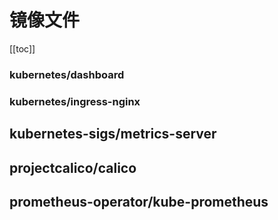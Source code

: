 # 镜像文件

[[toc]]

### kubernetes/dashboard

<el-select v-model="dashboard" size="large" style="width: 240px; margin-top: 20px;">
    <el-option v-for="item in dashboardOptions" :key="item.value" :label="item.label" :value="item.value" />
</el-select>

<div id="dashboard-md"></div>

### kubernetes/ingress-nginx

<el-select v-model="ingressNginx" size="large" style="width: 240px; margin-top: 20px;">
    <el-option v-for="item in ingressNginxOptions" :key="item.value" :label="item.label" :value="item.value" />
</el-select>

<el-select v-model="ingressNginxFileName" size="large" style="width: 328px; margin-top: 20px;">
    <el-option v-for="item in ingressNginxFileNameOptions" :key="item.value" :label="item.label" :value="item.value" />
</el-select>

<div id="ingress-nginx-md"></div>

## kubernetes-sigs/metrics-server

<el-select v-model="metricsServer" size="large" style="width: 240px; margin-top: 20px;">
    <el-option v-for="item in metricsServerOptions" :key="item.value" :label="item.label" :value="item.value" />
</el-select>

<div id="metrics-server-md"></div>

## projectcalico/calico

<el-select v-model="calico" size="large" style="width: 240px; margin-top: 20px;">
    <el-option v-for="item in calicoOptions" :key="item.value" :label="item.label" :value="item.value" />
</el-select>

<div id="calico-md"></div>

## prometheus-operator/kube-prometheus

<el-select v-model="kubePrometheus" size="large" style="width: 240px; margin-top: 20px;">
    <el-option v-for="item in kubePrometheusOptions" :key="item.value" :label="item.label" :value="item.value" />
</el-select>

<div id="kube-prometheus-md"></div>

<script lang="ts" setup>
import { ref, onMounted, watch } from 'vue'
import markdownit from 'markdown-it'
import { ElSelect, ElOption } from 'element-plus'

import 'element-plus/dist/index.css'

const md = markdownit()

const dashboard = ref('https://k8s-sh.xuxiaowei.com.cn/mirrors/kubernetes/dashboard')
const ingressNginx = ref('https://k8s-sh.xuxiaowei.com.cn/mirrors/kubernetes/ingress-nginx')
const ingressNginxFileName = ref('deploy/static/provider/cloud/deploy.yaml')
const metricsServer = ref('https://k8s-sh.xuxiaowei.com.cn/mirrors/kubernetes-sigs/metrics-server')
const calico = ref('https://k8s-sh.xuxiaowei.com.cn/mirrors/projectcalico/calico')
const kubePrometheus = ref('https://k8s-sh.xuxiaowei.com.cn/mirrors/prometheus-operator/kube-prometheus')

const dashboardOptions = [
  {
    value: 'https://k8s-sh.xuxiaowei.com.cn/mirrors/kubernetes/dashboard',
    label: 'k8s-sh.xuxiaowei.com.cn',
  },
  {
    value: 'https://gitlab.xuxiaowei.com.cn/xuxiaowei-com-cn/k8s.sh/-/raw/SNAPSHOT/2.0.0/mirrors/kubernetes/dashboard',
    label: 'gitlab.xuxiaowei.com.cn',
  },
  {
    value: 'https://gitee.com/xuxiaowei-com-cn/k8s.sh/raw/SNAPSHOT/2.0.0/mirrors/kubernetes/dashboard',
    label: 'gitee.com',
  },
  {
    value: 'https://raw.githubusercontent.com/kubernetes/dashboard/refs/tags',
    label: 'github.com',
  }
]

const ingressNginxOptions = [
  {
    value: 'https://k8s-sh.xuxiaowei.com.cn/mirrors/kubernetes/ingress-nginx',
    label: 'k8s-sh.xuxiaowei.com.cn',
  },
  {
    value: 'https://gitlab.xuxiaowei.com.cn/xuxiaowei-com-cn/k8s.sh/-/raw/SNAPSHOT/2.0.0/mirrors/kubernetes/ingress-nginx',
    label: 'gitlab.xuxiaowei.com.cn',
  },
  {
    value: 'https://gitee.com/xuxiaowei-com-cn/k8s.sh/raw/SNAPSHOT/2.0.0/mirrors/kubernetes/ingress-nginx',
    label: 'gitee.com',
  },
  {
    value: 'https://raw.githubusercontent.com/kubernetes/ingress-nginx/refs/tags',
    label: 'github.com',
  }
]

const ingressNginxFileNameOptions = [
  {
    value: 'deploy/static/provider/aws/nlb-with-tls-termination/deploy.yaml',
    label: 'deploy/static/provider/aws/nlb-with-tls-termination/deploy.yaml',
  },
  {
    value: 'deploy/static/provider/aws/deploy.yaml',
    label: 'deploy/static/provider/aws/deploy.yaml',
  },
  {
    value: 'deploy/static/provider/baremetal/deploy.yaml',
    label: 'deploy/static/provider/baremetal/deploy.yaml',
  },
  {
    value: 'deploy/static/provider/cloud/deploy.yaml',
    label: 'deploy/static/provider/cloud/deploy.yaml',
  },
  {
    value: 'deploy/static/provider/do/deploy.yaml',
    label: 'deploy/static/provider/do/deploy.yaml',
  },
  {
    value: 'deploy/static/provider/exoscale/deploy.yaml',
    label: 'deploy/static/provider/exoscale/deploy.yaml',
  },
  {
    value: 'deploy/static/provider/scw/deploy.yaml',
    label: 'deploy/static/provider/scw/deploy.yaml',
  },
]

const metricsServerOptions = [
  {
    value: 'https://k8s-sh.xuxiaowei.com.cn/mirrors/kubernetes-sigs/metrics-server',
    label: 'k8s-sh.xuxiaowei.com.cn',
  },
  {
    value: 'https://gitlab.xuxiaowei.com.cn/xuxiaowei-com-cn/k8s.sh/-/raw/SNAPSHOT/2.0.0/mirrors/kubernetes-sigs/metrics-server',
    label: 'gitlab.xuxiaowei.com.cn',
  },
  {
    value: 'https://gitee.com/xuxiaowei-com-cn/k8s.sh/raw/SNAPSHOT/2.0.0/mirrors/kubernetes-sigs/metrics-server',
    label: 'gitee.com',
  },
  {
    value: 'https://github.com/kubernetes-sigs/metrics-server/releases/download',
    label: 'github.com',
  }
]

const calicoOptions = [
  {
    value: 'https://k8s-sh.xuxiaowei.com.cn/mirrors/projectcalico/calico',
    label: 'k8s-sh.xuxiaowei.com.cn',
  },
  {
    value: 'https://gitlab.xuxiaowei.com.cn/xuxiaowei-com-cn/k8s.sh/-/raw/SNAPSHOT/2.0.0/mirrors/projectcalico/calico',
    label: 'gitlab.xuxiaowei.com.cn',
  },
  {
    value: 'https://gitee.com/xuxiaowei-com-cn/k8s.sh/raw/SNAPSHOT/2.0.0/mirrors/projectcalico/calico',
    label: 'gitee.com',
  },
  {
    value: 'https://raw.githubusercontent.com/projectcalico/calico/refs/tags',
    label: 'github.com',
  }
]

const kubePrometheusOptions = [
  {
    value: 'https://k8s-sh.xuxiaowei.com.cn/mirrors/prometheus-operator/kube-prometheus',
    label: 'k8s-sh.xuxiaowei.com.cn',
  },
  {
    value: 'https://gitlab.xuxiaowei.com.cn/xuxiaowei-com-cn/k8s.sh/-/raw/SNAPSHOT/2.0.0/mirrors/prometheus-operator/kube-prometheus',
    label: 'gitlab.xuxiaowei.com.cn',
  },
  {
    value: 'https://gitee.com/xuxiaowei-com-cn/k8s.sh/raw/SNAPSHOT/2.0.0/mirrors/prometheus-operator/kube-prometheus',
    label: 'gitee.com',
  },
  {
    value: 'https://github.com/prometheus-operator/kube-prometheus/archive/refs/tags/',
    label: 'github.com',
  }
]

const command = function () {

  const dashboardMdResult = md.render(`
| 版本     | recommended.yaml                                                                    |
|--------|-------------------------------------------------------------------------------------|
| v2.7.0 | [recommended.yaml](${dashboard.value}/v2.7.0/aio/deploy/recommended.yaml) |
| v2.6.1 | [recommended.yaml](${dashboard.value}/v2.6.1/aio/deploy/recommended.yaml) |
| v2.6.0 | [recommended.yaml](${dashboard.value}/v2.6.0/aio/deploy/recommended.yaml) |
  `)

  const ingressNginxMdResult = md.render(`
| 版本                 | ${ingressNginxFileName.value}                                                                           |
|--------------------|---------------------------------------------------------------------------------------------------------|
| controller-v1.11.3 | [${ingressNginxFileName.value}](${ingressNginx.value}/controller-v1.11.3/${ingressNginxFileName.value}) |
| controller-v1.11.2 | [${ingressNginxFileName.value}](${ingressNginx.value}/controller-v1.11.2/${ingressNginxFileName.value}) |
| controller-v1.11.1 | [${ingressNginxFileName.value}](${ingressNginx.value}/controller-v1.11.1/${ingressNginxFileName.value}) |
| controller-v1.11.0 | [${ingressNginxFileName.value}](${ingressNginx.value}/controller-v1.11.0/${ingressNginxFileName.value}) |
| controller-v1.10.5 | [${ingressNginxFileName.value}](${ingressNginx.value}/controller-v1.10.5/${ingressNginxFileName.value}) |
| controller-v1.10.4 | [${ingressNginxFileName.value}](${ingressNginx.value}/controller-v1.10.4/${ingressNginxFileName.value}) |
| controller-v1.10.3 | [${ingressNginxFileName.value}](${ingressNginx.value}/controller-v1.10.3/${ingressNginxFileName.value}) |
| controller-v1.10.2 | [${ingressNginxFileName.value}](${ingressNginx.value}/controller-v1.10.2/${ingressNginxFileName.value}) |
| controller-v1.10.1 | [${ingressNginxFileName.value}](${ingressNginx.value}/controller-v1.10.1/${ingressNginxFileName.value}) |
| controller-v1.10.0 | [${ingressNginxFileName.value}](${ingressNginx.value}/controller-v1.10.0/${ingressNginxFileName.value}) |
| controller-v1.9.6  | [${ingressNginxFileName.value}](${ingressNginx.value}/controller-v1.9.6/${ingressNginxFileName.value})  |
| controller-v1.9.5  | [${ingressNginxFileName.value}](${ingressNginx.value}/controller-v1.9.5/${ingressNginxFileName.value})  |
| controller-v1.9.4  | [${ingressNginxFileName.value}](${ingressNginx.value}/controller-v1.9.4/${ingressNginxFileName.value})  |
| controller-v1.9.3  | [${ingressNginxFileName.value}](${ingressNginx.value}/controller-v1.9.3/${ingressNginxFileName.value})  |
| controller-v1.9.1  | [${ingressNginxFileName.value}](${ingressNginx.value}/controller-v1.9.1/${ingressNginxFileName.value})  |
| controller-v1.9.0  | [${ingressNginxFileName.value}](${ingressNginx.value}/controller-v1.9.0/${ingressNginxFileName.value})  |
| controller-v1.8.5  | [${ingressNginxFileName.value}](${ingressNginx.value}/controller-v1.8.5/${ingressNginxFileName.value})  |
| controller-v1.8.4  | [${ingressNginxFileName.value}](${ingressNginx.value}/controller-v1.8.4/${ingressNginxFileName.value})  |
| controller-v1.8.2  | [${ingressNginxFileName.value}](${ingressNginx.value}/controller-v1.8.2/${ingressNginxFileName.value})  |
| controller-v1.8.1  | [${ingressNginxFileName.value}](${ingressNginx.value}/controller-v1.8.1/${ingressNginxFileName.value})  |
| controller-v1.8.0  | [${ingressNginxFileName.value}](${ingressNginx.value}/controller-v1.8.0/${ingressNginxFileName.value})  |
| controller-v1.7.1  | [${ingressNginxFileName.value}](${ingressNginx.value}/controller-v1.7.1/${ingressNginxFileName.value})  |
| controller-v1.7.0  | [${ingressNginxFileName.value}](${ingressNginx.value}/controller-v1.7.0/${ingressNginxFileName.value})  |
| controller-v1.6.4  | [${ingressNginxFileName.value}](${ingressNginx.value}/controller-v1.6.4/${ingressNginxFileName.value})  |
| controller-v1.6.3  | [${ingressNginxFileName.value}](${ingressNginx.value}/controller-v1.6.3/${ingressNginxFileName.value})  |
| controller-v1.6.2  | [${ingressNginxFileName.value}](${ingressNginx.value}/controller-v1.6.2/${ingressNginxFileName.value})  |
| controller-v1.6.1  | [${ingressNginxFileName.value}](${ingressNginx.value}/controller-v1.6.1/${ingressNginxFileName.value})  |
| controller-v1.6.0  | [${ingressNginxFileName.value}](${ingressNginx.value}/controller-v1.6.0/${ingressNginxFileName.value})  |
| controller-v1.5.2  | [${ingressNginxFileName.value}](${ingressNginx.value}/controller-v1.5.2/${ingressNginxFileName.value})  |
| controller-v1.5.1  | [${ingressNginxFileName.value}](${ingressNginx.value}/controller-v1.5.1/${ingressNginxFileName.value})  |
| controller-v1.4.0  | [${ingressNginxFileName.value}](${ingressNginx.value}/controller-v1.4.0/${ingressNginxFileName.value})  |
| controller-v1.3.1  | [${ingressNginxFileName.value}](${ingressNginx.value}/controller-v1.3.1/${ingressNginxFileName.value})  |
  `)

  const metricsServerMdResult = md.render(`
| 版本     | components.yaml                                                  | high-availability-1.21+.yaml                                                               |
|--------|------------------------------------------------------------------|--------------------------------------------------------------------------------------------|
| v0.7.2 | [components.yaml](${metricsServer.value}/v0.7.2/components.yaml) | [high-availability-1.21+.yaml](${metricsServer.value}/v0.7.2/high-availability-1.21+.yaml) |
| v0.7.1 | [components.yaml](${metricsServer.value}/v0.7.1/components.yaml) | [high-availability-1.21+.yaml](${metricsServer.value}/v0.7.1/high-availability-1.21+.yaml) |
| v0.7.0 | [components.yaml](${metricsServer.value}/v0.7.0/components.yaml) | [high-availability-1.21+.yaml](${metricsServer.value}/v0.7.0/high-availability-1.21+.yaml) |
| v0.6.4 | [components.yaml](${metricsServer.value}/v0.6.4/components.yaml) | [high-availability-1.21+.yaml](${metricsServer.value}/v0.6.4/high-availability-1.21+.yaml) |
| v0.6.3 | [components.yaml](${metricsServer.value}/v0.6.3/components.yaml) | [high-availability-1.21+.yaml](${metricsServer.value}/v0.6.3/high-availability-1.21+.yaml) |
| v0.6.2 | [components.yaml](${metricsServer.value}/v0.6.2/components.yaml) | [high-availability-1.21+.yaml](${metricsServer.value}/v0.6.2/high-availability-1.21+.yaml) |
| v0.6.1 | [components.yaml](${metricsServer.value}/v0.6.1/components.yaml) | [high-availability-1.21+.yaml](${metricsServer.value}/v0.6.1/high-availability-1.21+.yaml) |
| v0.6.0 | [components.yaml](${metricsServer.value}/v0.6.0/components.yaml) | [high-availability-1.21+.yaml](${metricsServer.value}/v0.6.0/high-availability-1.21+.yaml) |
| v0.5.2 | [components.yaml](${metricsServer.value}/v0.5.2/components.yaml) |                                                                                            |
| v0.5.1 | [components.yaml](${metricsServer.value}/v0.5.1/components.yaml) |                                                                                            |
| v0.5.0 | [components.yaml](${metricsServer.value}/v0.5.0/components.yaml) |                                                                                            |
| v0.4.5 | [components.yaml](${metricsServer.value}/v0.4.5/components.yaml) |                                                                                            |
| v0.4.4 | [components.yaml](${metricsServer.value}/v0.4.4/components.yaml) |                                                                                            |
| v0.4.3 | [components.yaml](${metricsServer.value}/v0.4.3/components.yaml) |                                                                                            |
| v0.4.2 | [components.yaml](${metricsServer.value}/v0.4.2/components.yaml) |                                                                                            |
| v0.4.1 | [components.yaml](${metricsServer.value}/v0.4.1/components.yaml) |                                                                                            |
| v0.4.0 | [components.yaml](${metricsServer.value}/v0.4.0/components.yaml) |                                                                                            |
  `)

  const calicoMdResult = md.render(`
| 版本      | components.yaml                                              |
|---------|--------------------------------------------------------------|
| v3.29.0 | [calico.yaml](${calico.value}/v3.29.0/manifests/calico.yaml) |
| v3.28.2 | [calico.yaml](${calico.value}/v3.28.2/manifests/calico.yaml) |
| v3.28.1 | [calico.yaml](${calico.value}/v3.28.1/manifests/calico.yaml) |
| v3.28.0 | [calico.yaml](${calico.value}/v3.28.0/manifests/calico.yaml) |
| v3.27.4 | [calico.yaml](${calico.value}/v3.27.4/manifests/calico.yaml) |
| v3.27.3 | [calico.yaml](${calico.value}/v3.27.3/manifests/calico.yaml) |
| v3.27.2 | [calico.yaml](${calico.value}/v3.27.2/manifests/calico.yaml) |
| v3.27.1 | [calico.yaml](${calico.value}/v3.27.1/manifests/calico.yaml) |
| v3.24.5 | [calico.yaml](${calico.value}/v3.24.5/manifests/calico.yaml) |
| v3.24.4 | [calico.yaml](${calico.value}/v3.24.4/manifests/calico.yaml) |
| v3.24.3 | [calico.yaml](${calico.value}/v3.24.3/manifests/calico.yaml) |
| v3.24.2 | [calico.yaml](${calico.value}/v3.24.2/manifests/calico.yaml) |
| v3.24.1 | [calico.yaml](${calico.value}/v3.24.1/manifests/calico.yaml) |
| v3.24.0 | [calico.yaml](${calico.value}/v3.24.0/manifests/calico.yaml) |
  `)

  const kubePrometheusMdResult = md.render(`
| 版本      | kube-prometheus.tar.gz                                                                         |
|---------|------------------------------------------------------------------------------------------------|
| v0.14.0 | [kube-prometheus-0.14.0.tar.gz](${kubePrometheus.value}/v0.14.0/kube-prometheus-0.14.0.tar.gz) |
| v0.13.0 | [kube-prometheus-0.13.0.tar.gz](${kubePrometheus.value}/v0.13.0/kube-prometheus-0.13.0.tar.gz) |
| v0.12.0 | [kube-prometheus-0.12.0.tar.gz](${kubePrometheus.value}/v0.12.0/kube-prometheus-0.12.0.tar.gz) |
| v0.11.0 | [kube-prometheus-0.11.0.tar.gz](${kubePrometheus.value}/v0.11.0/kube-prometheus-0.11.0.tar.gz) |
  `)

  document.getElementById('dashboard-md').innerHTML = dashboardMdResult
  document.getElementById('ingress-nginx-md').innerHTML = ingressNginxMdResult
  document.getElementById('metrics-server-md').innerHTML = metricsServerMdResult
  document.getElementById('calico-md').innerHTML = calicoMdResult
  document.getElementById('kube-prometheus-md').innerHTML = kubePrometheusMdResult
}

onMounted(async () => {
  command()
})

watch(() => [ dashboard.value, ingressNginx.value, ingressNginxFileName.value, metricsServer.value, calico.value, kubePrometheus.value ], () => {
  command()
})
</script>